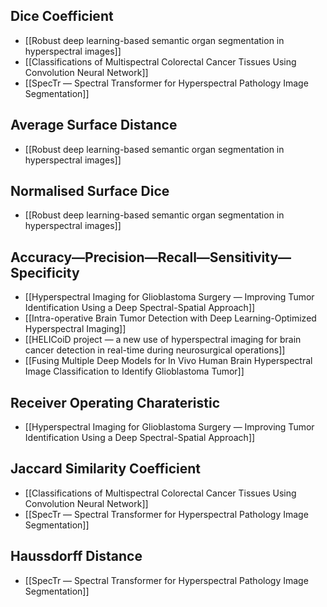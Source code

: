 
## Dice Coefficient
- [[Robust deep learning-based semantic organ segmentation in hyperspectral images]]
- [[Classifications of Multispectral Colorectal Cancer Tissues Using Convolution Neural Network]]
- [[SpecTr — Spectral Transformer for Hyperspectral Pathology Image Segmentation]]


## Average Surface Distance
- [[Robust deep learning-based semantic organ segmentation in hyperspectral images]]


## Normalised Surface Dice
- [[Robust deep learning-based semantic organ segmentation in hyperspectral images]]


## Accuracy—Precision—Recall—Sensitivity—Specificity
- [[Hyperspectral Imaging for Glioblastoma Surgery — Improving Tumor Identification Using a Deep Spectral-Spatial Approach]]
- [[Intra-operative Brain Tumor Detection with Deep Learning-Optimized Hyperspectral Imaging]]
- [[HELICoiD project — a new use of hyperspectral imaging for brain cancer detection in real-time during neurosurgical operations]]
- [[Fusing Multiple Deep Models for In Vivo Human Brain Hyperspectral Image Classification to Identify Glioblastoma Tumor]]


## Receiver Operating Charateristic
- [[Hyperspectral Imaging for Glioblastoma Surgery — Improving Tumor Identification Using a Deep Spectral-Spatial Approach]]

## Jaccard Similarity Coefficient
- [[Classifications of Multispectral Colorectal Cancer Tissues Using Convolution Neural Network]]
- [[SpecTr — Spectral Transformer for Hyperspectral Pathology Image Segmentation]]

## Haussdorff Distance
- [[SpecTr — Spectral Transformer for Hyperspectral Pathology Image Segmentation]]